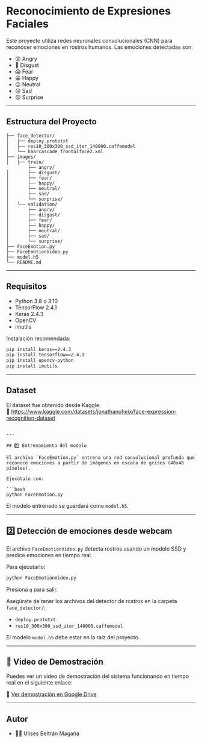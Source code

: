 
# Reconocimiento de Expresiones Faciales

Este proyecto utiliza redes neuronales convolucionales (CNN) para reconocer emociones en rostros humanos. Las emociones detectadas son:

- 😠 Angry  
- 🤢 Disgust  
- 😱 Fear  
- 😀 Happy  
- 😐 Neutral  
- 😢 Sad  
- 😲 Surprise  

---

## Estructura del Proyecto

```
├── face_detector/
│   ├── deploy.prototxt
│   ├── res10_300x300_ssd_iter_140000.caffemodel
│   └── haarcascade_frontalface2.xml
├── images/
│   ├── train/
        ├── angry/
│       ├── disgust/
│       ├── fear/
│       ├── happy/
│       ├── neutral/
│       ├── sad/
│       └── surprise/
│   └── validation/
│       ├── angry/
│       ├── disgust/
│       ├── fear/
│       ├── happy/
│       ├── neutral/
│       ├── sad/
│       └── surprise/
├── FaceEmotion.py
├── FaceEmotionVideo.py
├── model.h5
└── README.md
```

---

## Requisitos

- Python 3.8 o 3.10  
- TensorFlow 2.4.1  
- Keras 2.4.3  
- OpenCV  
- imutils  

Instalación recomendada:

```bash
pip install keras==2.4.3
pip install tensorflow==2.4.1
pip install opencv-python
pip install imutils
```

---

## Dataset

El dataset fue obtenido desde Kaggle:  
🔗 https://www.kaggle.com/datasets/jonathanoheix/face-expression-recognition-dataset

```

---

## 1️⃣ Entrenamiento del modelo

El archivo `FaceEmotion.py` entrena una red convolucional profunda que reconoce emociones a partir de imágenes en escala de grises (48x48 píxeles).

Ejecútalo con:

```bash
python FaceEmotion.py
```

El modelo entrenado se guardará como `model.h5`.

---

## 2️⃣ Detección de emociones desde webcam

El archivo `FaceEmotionVideo.py` detecta rostros usando un modelo SSD y predice emociones en tiempo real.

Para ejecutarlo:

```bash
python FaceEmotionVideo.py
```

Presiona `q` para salir.

Asegúrate de tener los archivos del detector de rostros en la carpeta `face_detector/`:

- `deploy.prototxt`
- `res10_300x300_ssd_iter_140000.caffemodel`

El modelo `model.h5` debe estar en la raíz del proyecto.

---

## 🎥 Video de Demostración

Puedes ver un video de demostración del sistema funcionando en tiempo real en el siguiente enlace:

🔗 [Ver demostración en Google Drive](https://drive.google.com/file/d/12jUUSmsXwQbDTSS2syj53erBb-KzyXvR/view?usp=sharing)

---

## Autor
- 👨‍💻 Ulises Beltrán Magaña 
